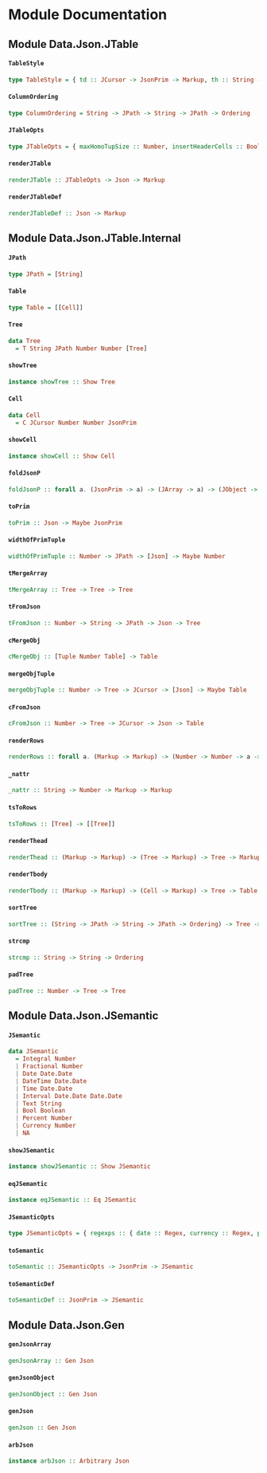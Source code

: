 # Module Documentation

## Module Data.Json.JTable

#### `TableStyle`

``` purescript
type TableStyle = { td :: JCursor -> JsonPrim -> Markup, th :: String -> JPath -> Markup, tr :: Markup -> Markup, table :: Markup -> Markup }
```

#### `ColumnOrdering`

``` purescript
type ColumnOrdering = String -> JPath -> String -> JPath -> Ordering
```


#### `JTableOpts`

``` purescript
type JTableOpts = { maxHomoTupSize :: Number, insertHeaderCells :: Boolean, columnOrdering :: ColumnOrdering, style :: TableStyle }
```


#### `renderJTable`

``` purescript
renderJTable :: JTableOpts -> Json -> Markup
```


#### `renderJTableDef`

``` purescript
renderJTableDef :: Json -> Markup
```



## Module Data.Json.JTable.Internal

#### `JPath`

``` purescript
type JPath = [String]
```

#### `Table`

``` purescript
type Table = [[Cell]]
```

#### `Tree`

``` purescript
data Tree
  = T String JPath Number Number [Tree]
```

#### `showTree`

``` purescript
instance showTree :: Show Tree
```


#### `Cell`

``` purescript
data Cell
  = C JCursor Number Number JsonPrim
```

#### `showCell`

``` purescript
instance showCell :: Show Cell
```


#### `foldJsonP`

``` purescript
foldJsonP :: forall a. (JsonPrim -> a) -> (JArray -> a) -> (JObject -> a) -> Json -> a
```


#### `toPrim`

``` purescript
toPrim :: Json -> Maybe JsonPrim
```


#### `widthOfPrimTuple`

``` purescript
widthOfPrimTuple :: Number -> JPath -> [Json] -> Maybe Number
```

#### `tMergeArray`

``` purescript
tMergeArray :: Tree -> Tree -> Tree
```

#### `tFromJson`

``` purescript
tFromJson :: Number -> String -> JPath -> Json -> Tree
```

#### `cMergeObj`

``` purescript
cMergeObj :: [Tuple Number Table] -> Table
```

#### `mergeObjTuple`

``` purescript
mergeObjTuple :: Number -> Tree -> JCursor -> [Json] -> Maybe Table
```

#### `cFromJson`

``` purescript
cFromJson :: Number -> Tree -> JCursor -> Json -> Table
```

#### `renderRows`

``` purescript
renderRows :: forall a. (Markup -> Markup) -> (Number -> Number -> a -> Markup) -> [[a]] -> Markup
```

#### `_nattr`

``` purescript
_nattr :: String -> Number -> Markup -> Markup
```


#### `tsToRows`

``` purescript
tsToRows :: [Tree] -> [[Tree]]
```

#### `renderThead`

``` purescript
renderThead :: (Markup -> Markup) -> (Tree -> Markup) -> Tree -> Markup
```


#### `renderTbody`

``` purescript
renderTbody :: (Markup -> Markup) -> (Cell -> Markup) -> Tree -> Table -> Markup
```


#### `sortTree`

``` purescript
sortTree :: (String -> JPath -> String -> JPath -> Ordering) -> Tree -> Tree
```

#### `strcmp`

``` purescript
strcmp :: String -> String -> Ordering
```


#### `padTree`

``` purescript
padTree :: Number -> Tree -> Tree
```


## Module Data.Json.JSemantic

#### `JSemantic`

``` purescript
data JSemantic
  = Integral Number
  | Fractional Number
  | Date Date.Date
  | DateTime Date.Date
  | Time Date.Date
  | Interval Date.Date Date.Date
  | Text String
  | Bool Boolean
  | Percent Number
  | Currency Number
  | NA 
```


#### `showJSemantic`

``` purescript
instance showJSemantic :: Show JSemantic
```


#### `eqJSemantic`

``` purescript
instance eqJSemantic :: Eq JSemantic
```


#### `JSemanticOpts`

``` purescript
type JSemanticOpts = { regexps :: { date :: Regex, currency :: Regex, percent :: Regex } }
```


#### `toSemantic`

``` purescript
toSemantic :: JSemanticOpts -> JsonPrim -> JSemantic
```

#### `toSemanticDef`

``` purescript
toSemanticDef :: JsonPrim -> JSemantic
```



## Module Data.Json.Gen

#### `genJsonArray`

``` purescript
genJsonArray :: Gen Json
```


#### `genJsonObject`

``` purescript
genJsonObject :: Gen Json
```


#### `genJson`

``` purescript
genJson :: Gen Json
```


#### `arbJson`

``` purescript
instance arbJson :: Arbitrary Json
```




